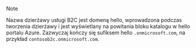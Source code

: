 > [!NOTE]
> Nazwa dzierżawy usługi B2C jest domeną hello, wprowadzona podczas tworzenia dzierżawy i jest wyświetlany na powitania bloku katalogu w hello portalu Azure.  Zazwyczaj kończy się sufiksem hello `.onmicrosoft.com`, na przykład `contosob2c.onmicrosoft.com`.
> 
> 

